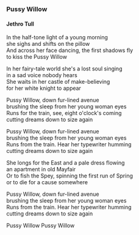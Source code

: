 ### Pussy Willow
#### Jethro Tull

In the half-tone light of a young morning  
she sighs and shifts on the pillow  
And across her face dancing, the first shadows fly  
to kiss the Pussy Willow

In her fairy-tale world she's a lost soul singing  
in a sad voice nobody hears  
She waits in her castle of make-believing  
for her white knight to appear

Pussy Willow, down fur-lined avenue  
brushing the sleep from her young woman eyes  
Runs for the train, see, eight o'clock's coming  
cutting dreams down to size again

Pussy Willow, down fur-lined avenue  
brushing the sleep from her young woman eyes  
Runs from the train. Hear her typewriter humming  
cutting dreams down to size again

She longs for the East and a pale dress flowing  
an apartment in old Mayfair  
Or to fish the Spey, spinning the first run of Spring  
or to die for a cause somewhere

Pussy Willow, down fur-lined avenue  
brushing the sleep from her young woman eyes  
Runs from the train. Hear her typewriter humming  
cutting dreams down to size again

Pussy Willow
Pussy Willow
